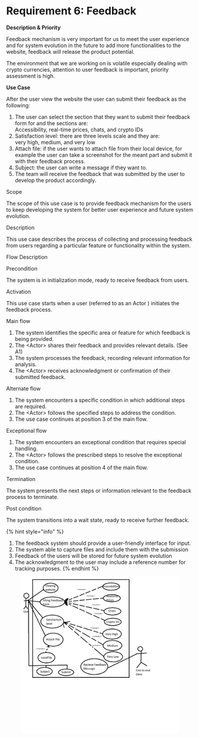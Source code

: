# Requirement 6: Feedback

**Description & Priority**

Feedback mechanism is very important for us to meet the user experience and for system evolution in the future to add more functionalities to the website, feedback will release the product potential.

The environment that we are working on is volatile especially dealing with crypto currencies, attention to user feedback is important, priority assessment is high.

**Use Case**

After the user view the website the user can submit their feedback as the following:

1. The user can select the section that they want to submit their feedback form for and the sections are:\
   Accessibility, real-time prices, chats, and crypto IDs
2. Satisfaction level: there are three levels scale and they are:\
   very high, medium, and very low
3. Attach file: if the user wants to attach file from their local device, for example the user can take a screenshot for the meant part and submit it with their feedback process.
4. Subject: the user can write a message if they want to.
5. The team will receive the feedback that was submitted by the user to develop the product accordingly.

Scope

The scope of this use case is to provide feedback mechanism for the users to keep developing the system for better user experience and future system evolution.

Description

This use case describes the process of collecting and processing feedback from users regarding a particular feature or functionality within the system.

Flow Description

Precondition

The system is in initialization mode, ready to receive feedback from users.

Activation

This use case starts when a user (referred to as an Actor ) initiates the feedback process.

Main flow

1. The system identifies the specific area or feature for which feedback is being provided.
2. The \<Actor> shares their feedback and provides relevant details. (See A1)
3. The system processes the feedback, recording relevant information for analysis.
4. The \<Actor> receives acknowledgment or confirmation of their submitted feedback.

Alternate flow

1. The system encounters a specific condition in which additional steps are required.
2. The \<Actor> follows the specified steps to address the condition.
3. The use case continues at position 3 of the main flow.

&#x20;

Exceptional flow

1. The system encounters an exceptional condition that requires special handling.
2. The \<Actor> follows the prescribed steps to resolve the exceptional condition.
3. The use case continues at position 4 of the main flow.

&#x20;

Termination

The system presents the next steps or information relevant to the feedback process to terminate.



Post condition

The system transitions into a wait state, ready to receive further feedback.



{% hint style="info" %}
1. The feedback system should provide a user-friendly interface for input.
2. The system able to capture files and include them with the submission&#x20;
3. Feedback of the users will be stored for future system evolution
4. The acknowledgment to the user may include a reference number for tracking purposes.
{% endhint %}

<figure><img src="../../.gitbook/assets/WhatsApp Image 2024-02-12 at 22.29.20.jpeg" alt=""><figcaption></figcaption></figure>
